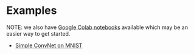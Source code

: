 Examples
========

NOTE: we also have [Google Colab notebooks](../notebooks/README.md)
available which may be an easier way to get started.

- [Simple ConvNet on MNIST](simple_mnist.py)
